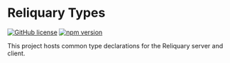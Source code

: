 # Reliquary Types

[![GitHub license](https://img.shields.io/badge/license-MIT-blue.svg)](https://github.com/reliquaryhq/types/blob/master/LICENSE)
[![npm version](https://img.shields.io/npm/v/@reliquaryhq/types.svg?style=flat)](https://www.npmjs.com/package/@reliquaryhq/types)

This project hosts common type declarations for the Reliquary server and client.
